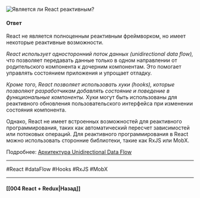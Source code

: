 ![Является ли React реактивным?](https://youtu.be/DgevxmyzymQ?t=291)

#### Ответ

React не является полноценным реактивным фреймворком, но имеет некоторые реактивные возможности.

*React использует односторонний поток данных (unidirectional data flow),* что позволяет передавать данные только в одном направлении от родительского компонента к дочерним компонентам. Это помогает управлять состоянием приложения и упрощает отладку.

*Кроме того, React позволяет использовать хуки (hooks), которые позволяют разработчикам добавлять состояние и поведение в функциональные компоненты.* Хуки могут быть использованы для реактивного обновления пользовательского интерфейса при изменении состояния компонента.

Однако, React не имеет встроенных возможностей для реактивного программирования, таких как автоматический пересчет зависимостей или потоковых операций. Для реактивного программирования в React можно использовать сторонние библиотеки, такие как RxJS или MobX.

Подробнее: [Архитектура Unidirectional Data Flow](https://habr.com/ru/articles/353590/)

____
#React #dataFlow #Hooks #RxJS #MobX

____

#### [[004 React + Redux|Назад]]